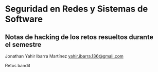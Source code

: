 # Seguridad en Redes y Sistemas de Software
## Notas de hacking de los retos resueltos durante el semestre

Jonathan Yahir Ibarra Martínez
yahir.ibarra.136@gmali.com

Retos bandit